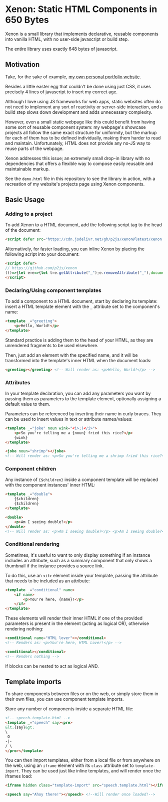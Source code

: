 # Xenon: Static HTML Components in 650 Bytes

Xenon is a small library that implements declarative, reusable components into vanilla HTML, with no user-side javascript or build step.

The entire library uses exactly 648 bytes of javascript.

## Motivation

Take, for the sake of example, [my own personal portfolio website](https://alfiot.net).

Besides a little easter egg that couldn't be done using just CSS, it uses precisely 4 lines of javascript to insert my correct age.

Although I love using JS frameworks for web apps, static websites often do not need to implement any sort of reactivity or server-side interaction, and a build step slows down development and adds unnecessary complexity.

However, even a small static webpage like this could benefit from having some sort of reusable component system: my webpage's showcase projects all follow the same exact structure for uniformity, but the markup for each of them has to be defined individually, making them harder to read and maintain. Unfortunately, HTML does not provide any no-JS way to reuse parts of the webpage.

Xenon addresses this issue; an extremely small drop-in library with no dependencies that offers a flexible way to compose easily reusable and maintainable markup.

See the `demo.html` file in this repository to see the library in action, with a recreation of my website's projects page using Xenon components.

## Basic Usage

### Adding to a project

To add Xenon to a HTML document, add the following script tag to the head of the document:
```html
<script defer src="https://cdn.jsdelivr.net/gh/p2js/xenon@latest/xenon.min.js"></script>
```

Alternatively, for faster loading, you can inline Xenon by placing the following script into your document:
```html
<script defer>
// https://github.com/p2js/xenon
(()=>{let e=e=>{let t=e.getAttribute("_");e.removeAttribute("_"),document.querySelectorAll(t).forEach((t=>{let r=e.innerHTML;for(let l of e.getAttributeNames()){let o=t.getAttribute(l)||e.getAttribute(l);r=r.replaceAll("{"+l+"}",o)}r=r.replaceAll("{$children}",t.innerHTML),t.innerHTML=r,t.querySelectorAll("if").forEach((e=>{e.getAttributeNames().some((e=>t.hasAttribute(e)))?e.replaceWith(...e.childNodes):e.remove()})),t.outerHTML=t.innerHTML}))};document.querySelectorAll("template[_]").forEach(e),document.querySelectorAll("iframe.template-import").forEach((t=>{t.onload=()=>t.contentDocument.querySelectorAll("template[_]").forEach(e)}))})();
</script>
```

### Declaring/Using component templates

To add a component to a HTML document, start by declaring its template: insert a HTML template element with the `_` attribute set to the component's name:
```html
<template _="greeting">
    <p>Hello, World!</p>
</template>
```

Standard practice is adding them to the head of your HTML, as they are unrendered fragments to be used elsewhere.

Then, just add an element with the specified name, and it will be transformed into the template's inner HTML when the document loads:
```html
<greeting></greeting> <!-- Will render as: <p>Hello, World!</p> -->
```

### Attributes

In your template declaration, you can add any parameters you want by passing them as parameters to the template element, optionally assigning a default value to them.

Parameters can be referenced by inserting their name in curly braces. They can be used to insert values in text or attribute names/values:

```html
<template _="joke" noun wink="<i>;)</i>">
    <p>So you're telling me a {noun} fried this rice?</p>
    {wink}
</template>

<joke noun="shrimp"></joke>
<!-- Will render as: <p>So you're telling me a shrimp fried this rice?</p> <i>;)</i> -->
```

### Component children

Any instance of `{$children}` inside a component template will be replaced with the component instances' inner HTML:
```html
<template _="double">
    {$children}
    {$children}
</template>

<double>
    <p>Am I seeing double?</p> 
</double>
<!-- Will render as: <p>Am I seeing double?</p> <p>Am I seeing double?</p> -->
```

### Conditional rendering

Sometimes, it's useful to want to only display something if an instance includes an attribute, such as a summary component that only shows a thumbnail if the instance provides a source link.

To do this, use an `<if>` element inside your template, passing the attribute that needs to be included as an attribute:
```html
<template _="conditional" name>
    <if name>
        <p>You're here, {name}!</p>
    </if>
</template>
```
These elements will render their inner HTML if one of the provided parameters is present in the element (acting as logical OR), otherwise rendering nothing:
```html
<conditional name="HTML lover"></conditional> 
<!-- Renders as: <p>You're here, HTML Lover!</p> -->

<conditional></conditional>                   
<!-- Renders nothing -->
```
If blocks can be nested to act as logical AND.

## Template imports

To share components between files or on the web, or simply store them in their own files, you can use component template imports.

Store any number of components inside a separate HTML file:
```html
<!-- speech.template.html -->
<template _="speech" say><pre>
&lt;{say}&gt;
\
 O
-|-
/ \
</pre></template>
```
You can then import templates, either from a local file or from anywhere on the web, using an `iframe` element with its `class` attribute set to `template-import`. They can be used just like inline templates, and will render once the iframes load:
```html
<iframe hidden class="template-import" src="speech.template.html"></iframe>

<speech say="Ahoy there!"></speech> <!--Will render once loaded!-->
```

